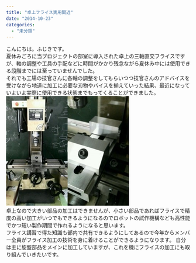 ```yaml
---
title: "卓上フライス実用間近"
date: "2014-10-23"
categories: 
  - "未分類"
---
```


こんにちは。ふじきです。  
夏休みごろに当プロジェクトの部室に導入された卓上の三軸直交フライスですが、軸の調整や工具の手配などに時間がかかり残念ながら夏休み中には使用できる段階までには至っていませんでした。  
それでも工場の技官さんに各軸の調整をしてもらいつつ技官さんのアドバイスを受けながら地道に加工に必要な刃物やバイスを揃えていった結果、最近になっていよいよ実際に使用できる状態までもってくることができました。 [![フライス](images/0d15054a77ed2252e0420bbcc0f5e353-168x300.jpg)](http://www.fortefibre.net/blog/wp-content/uploads/2014/10/0d15054a77ed2252e0420bbcc0f5e353.jpg)[![フライスバイス](images/9718ae4a92eb00db3d835731c5130122-168x300.jpg)](http://www.fortefibre.net/blog/wp-content/uploads/2014/10/9718ae4a92eb00db3d835731c5130122.jpg)  
卓上なので大きい部品の加工はできませんが、小さい部品であればフライスで精度の高い加工がいつでもできるようになるのでロボットの試作機構なども高性能でかつ短い製作期間で作れるようになると思います。  
フライス講習で得た知識も部内で共有できるようにしてあるので今年からメンバー全員がフライス加工の技術を身に着けることができるようになります。 自分は主に旋盤部品をメインに加工していますが、これを機にフライスの加工にも取り組んでいきたいです。
